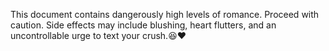 This document contains dangerously high levels of romance. Proceed with caution.
Side effects may include blushing, heart flutters, 
and an uncontrollable urge to text your crush.😆❤️
